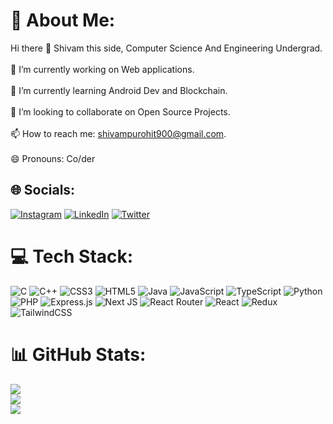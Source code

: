 # 💫 About Me:
Hi there 👋 Shivam this side, Computer Science And Engineering Undergrad.<br><br>🔭 I’m currently working on Web applications.<br><br>🌱 I’m currently learning Android Dev and Blockchain.<br><br>👯 I’m looking to collaborate on Open Source Projects.<br><br>📫 How to reach me: shivampurohit900@gmail.com.<br><br>😄 Pronouns: Co/der


## 🌐 Socials:
[![Instagram](https://img.shields.io/badge/Instagram-%23E4405F.svg?logo=Instagram&logoColor=white)](https://instagram.com/_shivam_purohit_27) [![LinkedIn](https://img.shields.io/badge/LinkedIn-%230077B5.svg?logo=linkedin&logoColor=white)](https://linkedin.com/in/shivampurohit) [![Twitter](https://img.shields.io/badge/Twitter-%231DA1F2.svg?logo=Twitter&logoColor=white)](https://twitter.com/ShivamP49036806) 

# 💻 Tech Stack:
![C](https://img.shields.io/badge/c-%2300599C.svg?style=plastic&logo=c&logoColor=white) ![C++](https://img.shields.io/badge/c++-%2300599C.svg?style=plastic&logo=c%2B%2B&logoColor=white) ![CSS3](https://img.shields.io/badge/css3-%231572B6.svg?style=plastic&logo=css3&logoColor=white) ![HTML5](https://img.shields.io/badge/html5-%23E34F26.svg?style=plastic&logo=html5&logoColor=white) ![Java](https://img.shields.io/badge/java-%23ED8B00.svg?style=plastic&logo=java&logoColor=white) ![JavaScript](https://img.shields.io/badge/javascript-%23323330.svg?style=plastic&logo=javascript&logoColor=%23F7DF1E) ![TypeScript](https://img.shields.io/badge/typescript-%23007ACC.svg?style=plastic&logo=typescript&logoColor=white) ![Python](https://img.shields.io/badge/python-3670A0?style=plastic&logo=python&logoColor=ffdd54) ![PHP](https://img.shields.io/badge/php-%23777BB4.svg?style=plastic&logo=php&logoColor=white) ![Express.js](https://img.shields.io/badge/express.js-%23404d59.svg?style=plastic&logo=express&logoColor=%2361DAFB) ![Next JS](https://img.shields.io/badge/Next-black?style=plastic&logo=next.js&logoColor=white) ![React Router](https://img.shields.io/badge/React_Router-CA4245?style=plastic&logo=react-router&logoColor=white) ![React](https://img.shields.io/badge/react-%2320232a.svg?style=plastic&logo=react&logoColor=%2361DAFB) ![Redux](https://img.shields.io/badge/redux-%23593d88.svg?style=plastic&logo=redux&logoColor=white) ![TailwindCSS](https://img.shields.io/badge/tailwindcss-%2338B2AC.svg?style=plastic&logo=tailwind-css&logoColor=white)
# 📊 GitHub Stats:
![](https://github-readme-stats.vercel.app/api?username=shivam-Purohit&theme=dark&hide_border=false&include_all_commits=false&count_private=false)<br/>
![](https://github-readme-streak-stats.herokuapp.com/?user=shivam-Purohit&theme=dark&hide_border=false)<br/>
![](https://github-readme-stats.vercel.app/api/top-langs/?username=shivam-Purohit&theme=dark&hide_border=false&include_all_commits=false&count_private=false&layout=compact)
